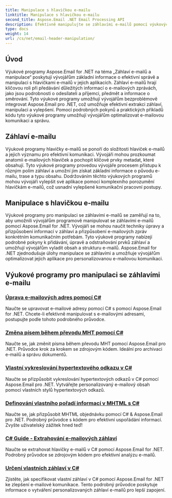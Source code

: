 ```yaml
---
title: Manipulace s hlavičkou e-mailu
linktitle: Manipulace s hlavičkou e-mailu
second_title: Aspose.Email .NET Email Processing API
description: Efektivně manipulujte se záhlavími e-mailů pomocí výukových programů Aspose.Email for .NET. Naučte se extrahovat, upravovat a přizpůsobovat záhlaví pro lepší komunikaci.
type: docs
weight: 14
url: /cs/net/email-header-manipulation/
---
```


## Úvod

Výukové programy Aspose.Email for .NET na téma „Záhlaví e-mailů a manipulace“ poskytují vývojářům základní informace o efektivní správě a manipulaci s hlavičkami e-mailů v jejich aplikacích. Záhlaví e-mailů hrají klíčovou roli při předávání důležitých informací o e-mailových zprávách, jako jsou podrobnosti o odesílateli a příjemci, předmět a informace o směrování. Tyto výukové programy umožňují vývojářům bezproblémově integrovat Aspose.Email pro .NET, což umožňuje efektivní extrakci záhlaví, manipulaci a vylepšení. Pomocí podrobných pokynů a praktických příkladů kódu tyto výukové programy umožňují vývojářům optimalizovat e-mailovou komunikaci a správu.

## Záhlaví e-mailu

Výukové programy hlavičky e-mailů se ponoří do složitosti hlaviček e-mailů a jejich významu pro efektivní komunikaci. Vývojáři mohou prozkoumat anatomii e-mailových hlaviček a pochopit klíčové prvky metadat, které obsahují. Tyto výukové programy provedou vývojáře procesem přístupu k různým polím záhlaví a umožní jim získat základní informace o původu e-mailu, trase a typu obsahu. Dodržováním těchto výukových programů mohou vývojáři vylepšit své aplikace pomocí komplexního porozumění hlavičkám e-mailů, což usnadní vylepšené komunikační pracovní postupy.

## Manipulace s hlavičkou e-mailu

Výukové programy pro manipulaci se záhlavími e-mailů se zaměřují na to, aby umožnili vývojářům programově manipulovat se záhlavími e-mailů pomocí Aspose.Email for .NET. Vývojáři se mohou naučit techniky úpravy a přizpůsobení informací v záhlaví a přizpůsobení e-mailových zpráv konkrétním komunikačním potřebám. Tyto výukové programy nabízejí podrobné pokyny k přidávání, úpravě a odstraňování prvků záhlaví a umožňují vývojářům vyladit obsah a strukturu e-mailů. Aspose.Email for .NET zjednodušuje úlohy manipulace se záhlavími a umožňuje vývojářům optimalizovat jejich aplikace pro personalizovanou e-mailovou komunikaci.

## Výukové programy pro manipulaci se záhlavími e-mailu
### [Úprava e-mailových adres pomocí C#](./modifying-email-addresses-with-csharp/)
Naučte se upravovat e-mailové adresy pomocí C# s pomocí Aspose.Email for .NET. Chcete-li efektivně manipulovat s e-mailovými adresami, postupujte podle tohoto podrobného průvodce.
### [Změna písem během převodu MHT pomocí C#](./changing-fonts-during-mht-conversion-using-csharp/)
Naučte se, jak změnit písma během převodu MHT pomocí Aspose.Email pro .NET. Průvodce krok za krokem se zdrojovým kódem. Ideální pro archivaci e-mailů a správu dokumentů.
### [ Vlastní vykreslování hypertextového odkazu v C#](./custom-hyperlink-rendering-in-csharp/)
Naučte se přizpůsobit vykreslování hypertextových odkazů v C# pomocí Aspose.Email pro .NET. Vytvářejte personalizovaný e-mailový obsah pomocí vlastních stylů hypertextových odkazů.
### [Definování vlastního pořadí informací v MHTML s C#](./defining-custom-order-of-information-in-mhtml-with-csharp/)
Naučte se, jak přizpůsobit MHTML objednávku pomocí C# & Aspose.Email pro .NET. Podrobný průvodce s kódem pro efektivní uspořádání informací. Zvyšte uživatelský zážitek hned teď!
### [C# Guide - Extrahování e-mailových záhlaví](./csharp-guide-extracting-email-headers/)
Naučte se extrahovat hlavičky e-mailů v C# pomocí Aspose.Email for .NET. Podrobný průvodce se zdrojovým kódem pro efektivní analýzu e-mailů. 
### [Určení vlastních záhlaví v C#](./specifying-custom-headers-in-csharp/)
Zjistěte, jak specifikovat vlastní záhlaví v C# pomocí Aspose.Email for .NET ke zlepšení e-mailové komunikace. Tento podrobný průvodce poskytuje informace o vytváření personalizovaných záhlaví e-mailů pro lepší zapojení.